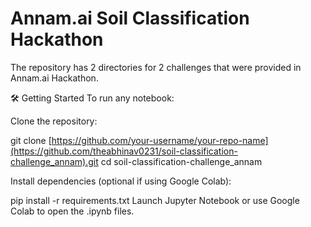 # Annam.ai Soil Classification Hackathon

The repository has 2 directories for 2 challenges that were provided in Annam.ai Hackathon.

🛠️ Getting Started
To run any notebook:

Clone the repository:

git clone [https://github.com/your-username/your-repo-name](https://github.com/theabhinav0231/soil-classification-challenge_annam).git
cd soil-classification-challenge_annam

Install dependencies (optional if using Google Colab):

pip install -r requirements.txt
Launch Jupyter Notebook or use Google Colab to open the .ipynb files.
